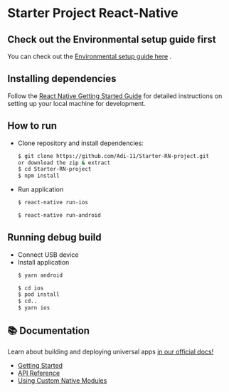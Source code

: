 # Starter Project React-Native

## Check out the Environmental setup guide first

You can check out the [Environmental setup guide here](https://github.com/Adi-11/Starter-RN-project/blob/main/Startup.md) .

## Installing dependencies

Follow the [React Native Getting Started Guide](https://facebook.github.io/react-native/docs/getting-started.html) for detailed instructions on setting up your local machine for development.

## How to run

- Clone repository and install dependencies:

  ```bash
  $ git clone https://github.com/Adi-11/Starter-RN-project.git
  or download the zip & extract
  $ cd Starter-RN-project
  $ npm install
  ```

- Run application
  ```bash
  $ react-native run-ios
  ```
  ```bash
  $ react-native run-android
  ```

## Running debug build

- Connect USB device
- Install application
  ```bash
  $ yarn android
  ```
  ```bash
  $ cd ios
  $ pod install
  $ cd..
  $ yarn ios
  ```

## 📚 Documentation

<p>Learn about building and deploying universal apps <a aria-label="expo documentation" href="https://docs.expo.io">in our official docs!</a></p>

- [Getting Started](https://docs.expo.io/versions/latest/)
- [API Reference](https://docs.expo.io/versions/latest/sdk/overview/)
- [Using Custom Native Modules](https://docs.expo.io/versions/latest/bare/exploring-bare-workflow/)
